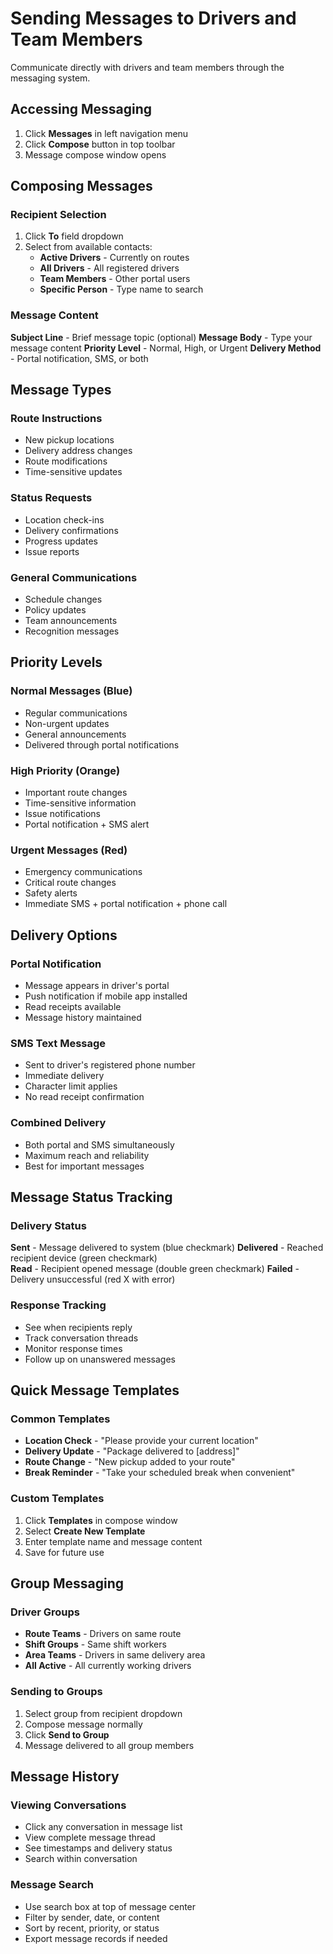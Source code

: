 # Sending Messages to Drivers and Team Members

Communicate directly with drivers and team members through the messaging system.

## Accessing Messaging

1. Click **Messages** in left navigation menu
2. Click **Compose** button in top toolbar
3. Message compose window opens

## Composing Messages

### Recipient Selection
1. Click **To** field dropdown
2. Select from available contacts:
   - **Active Drivers** - Currently on routes
   - **All Drivers** - All registered drivers
   - **Team Members** - Other portal users
   - **Specific Person** - Type name to search

### Message Content
**Subject Line** - Brief message topic (optional)
**Message Body** - Type your message content
**Priority Level** - Normal, High, or Urgent
**Delivery Method** - Portal notification, SMS, or both

## Message Types

### Route Instructions
- New pickup locations
- Delivery address changes
- Route modifications
- Time-sensitive updates

### Status Requests
- Location check-ins
- Delivery confirmations
- Progress updates
- Issue reports

### General Communications
- Schedule changes
- Policy updates
- Team announcements
- Recognition messages

## Priority Levels

### Normal Messages (Blue)
- Regular communications
- Non-urgent updates
- General announcements
- Delivered through portal notifications

### High Priority (Orange)
- Important route changes
- Time-sensitive information
- Issue notifications
- Portal notification + SMS alert

### Urgent Messages (Red)
- Emergency communications
- Critical route changes
- Safety alerts
- Immediate SMS + portal notification + phone call

## Delivery Options

### Portal Notification
- Message appears in driver's portal
- Push notification if mobile app installed
- Read receipts available
- Message history maintained

### SMS Text Message
- Sent to driver's registered phone number
- Immediate delivery
- Character limit applies
- No read receipt confirmation

### Combined Delivery
- Both portal and SMS simultaneously
- Maximum reach and reliability
- Best for important messages

## Message Status Tracking

### Delivery Status
**Sent** - Message delivered to system (blue checkmark)
**Delivered** - Reached recipient device (green checkmark)  
**Read** - Recipient opened message (double green checkmark)
**Failed** - Delivery unsuccessful (red X with error)

### Response Tracking
- See when recipients reply
- Track conversation threads
- Monitor response times
- Follow up on unanswered messages

## Quick Message Templates

### Common Templates
- **Location Check** - "Please provide your current location"
- **Delivery Update** - "Package delivered to [address]"
- **Route Change** - "New pickup added to your route"
- **Break Reminder** - "Take your scheduled break when convenient"

### Custom Templates
1. Click **Templates** in compose window
2. Select **Create New Template**
3. Enter template name and message content
4. Save for future use

## Group Messaging

### Driver Groups
- **Route Teams** - Drivers on same route
- **Shift Groups** - Same shift workers
- **Area Teams** - Drivers in same delivery area
- **All Active** - All currently working drivers

### Sending to Groups
1. Select group from recipient dropdown
2. Compose message normally
3. Click **Send to Group**
4. Message delivered to all group members

## Message History

### Viewing Conversations
- Click any conversation in message list
- View complete message thread
- See timestamps and delivery status
- Search within conversation

### Message Search
- Use search box at top of message center
- Filter by sender, date, or content
- Sort by recent, priority, or status
- Export message records if needed